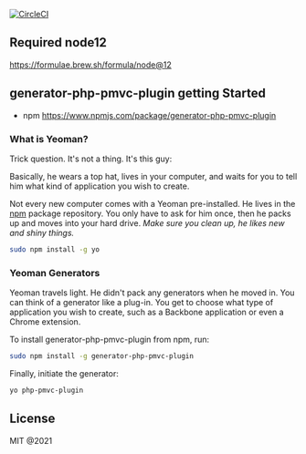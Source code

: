 [![CircleCI](https://circleci.com/gh/pmvc/generator-php-pmvc-plugin/tree/master.svg?style=svg)](https://circleci.com/gh/pmvc/generator-php-pmvc-plugin/tree/master)

## Required node12
https://formulae.brew.sh/formula/node@12

## generator-php-pmvc-plugin getting Started
   * npm https://www.npmjs.com/package/generator-php-pmvc-plugin

### What is Yeoman?

Trick question. It's not a thing. It's this guy:

Basically, he wears a top hat, lives in your computer, and waits for you to tell him what kind of application you wish to create.

Not every new computer comes with a Yeoman pre-installed. He lives in the [npm](https://npmjs.org) package repository. You only have to ask for him once, then he packs up and moves into your hard drive. *Make sure you clean up, he likes new and shiny things.*

```bash
sudo npm install -g yo
```

### Yeoman Generators

Yeoman travels light. He didn't pack any generators when he moved in. You can think of a generator like a plug-in. You get to choose what type of application you wish to create, such as a Backbone application or even a Chrome extension.

To install generator-php-pmvc-plugin from npm, run:

```bash
sudo npm install -g generator-php-pmvc-plugin
```

Finally, initiate the generator:

```bash
yo php-pmvc-plugin
```

## License

MIT @2021
